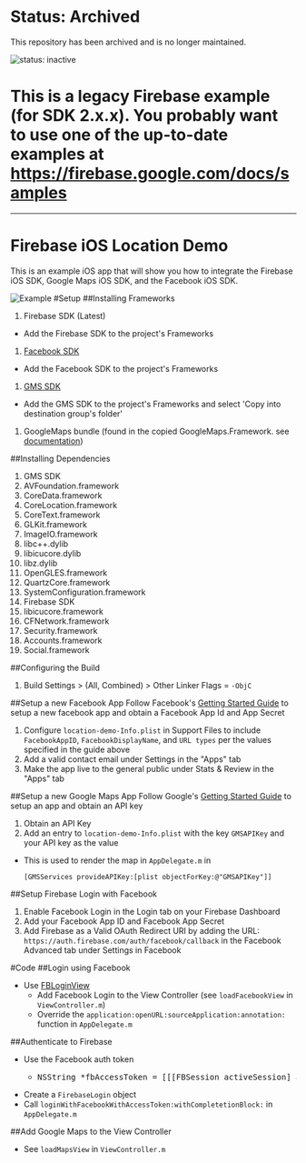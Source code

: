 # Status: Archived
This repository has been archived and is no longer maintained.

![status: inactive](https://img.shields.io/badge/status-inactive-red.svg)
# This is a legacy Firebase example (for SDK 2.x.x). You probably want to use one of the up-to-date examples at https://firebase.google.com/docs/samples

---


Firebase iOS Location Demo
=============
This is an example iOS app that will show you how to integrate the Firebase iOS SDK, Google Maps iOS SDK, and the Facebook iOS SDK.

![Example](ios-location.gif)
#Setup
##Installing Frameworks
1. Firebase SDK (Latest)
  - Add the Firebase SDK to the project's Frameworks
1. [Facebook SDK](https://developers.facebook.com/resources/facebook-ios-sdk-current.pkg)
  - Add the Facebook SDK to the project's Frameworks
1. [GMS SDK](https://dl.google.com/geosdk/GoogleMaps-iOS-1.8.1.zip)
  - Add the GMS SDK to the project's Frameworks and select 'Copy into destination group's folder'
1. GoogleMaps bundle (found in the copied GoogleMaps.Framework. see [documentation](https://developers.google.com/maps/documentation/ios/start#getting_the_google_maps_sdk_for_ios))

##Installing Dependencies
1. GMS SDK
  1. AVFoundation.framework
  2. CoreData.framework
  3. CoreLocation.framework
  4. CoreText.framework
  5. GLKit.framework
  6. ImageIO.framework
  7. libc++.dylib
  8. libicucore.dylib
  9. libz.dylib
  10. OpenGLES.framework
  11. QuartzCore.framework
  12. SystemConfiguration.framework
2. Firebase SDK
  1. libicucore.framework
  2. CFNetwork.framework
  3. Security.framework
  4. Accounts.framework
  5. Social.framework

##Configuring the Build
1. Build Settings > (All, Combined) > Other Linker Flags = `-ObjC`

##Setup a new Facebook App
Follow Facebook's [Getting Started Guide](https://developers.facebook.com/docs/ios/getting-started) to setup a new facebook app and obtain a Facebook App Id and App Secret

1. Configure `location-demo-Info.plist` in Support Files to include `FacebookAppID`, `FacebookDisplayName`, and `URL types` per the values specified in the guide above
2. Add a valid contact email under Settings in the "Apps" tab
3. Make the app live to the general public under Stats & Review in the "Apps" tab

##Setup a new Google Maps App
Follow Google's [Getting Started Guide](https://developers.google.com/maps/documentation/ios/start#getting_the_google_maps_sdk_for_ios) to setup an app and obtain an API key

1. Obtain an API Key
2. Add an entry to `location-demo-Info.plist` with the key `GMSAPIKey` and your API key as the value
  - This is used to render the map in `AppDelegate.m` in <pre>`[GMSServices provideAPIKey:[plist objectForKey:@"GMSAPIKey"]]`</pre>

##Setup Firebase Login with Facebook
1. Enable Facebook Login in the Login tab on your Firebase Dashboard
  1. Add your Facebook App ID and Facebook App Secret
2. Add Firebase as a Valid OAuth Redirect URI by adding the URL: `https://auth.firebase.com/auth/facebook/callback` in the Facebook Advanced tab under Settings in Facebook

#Code
##Login using Facebook
- Use [FBLoginView](https://developers.facebook.com/docs/facebook-login/ios/v2.1)
  - Add Facebook Login to the View Controller (see `loadFacebookView` in `ViewController.m`)
  - Override the `application:openURL:sourceApplication:annotation:` function in `AppDelegate.m`

##Authenticate to Firebase
- Use the Facebook auth token
  - <pre>NSString *fbAccessToken = [[[FBSession activeSession] accessTokenData] accessToken];</pre>
- Create a `FirebaseLogin` object
- Call `loginWithFacebookWithAccessToken:withCompletetionBlock:` in `AppDelegate.m`

##Add Google Maps to the View Controller
- See `loadMapsView` in `ViewController.m`
